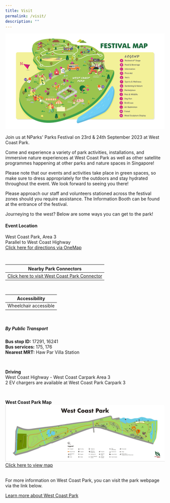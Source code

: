 ```yaml
---
title: Visit
permalink: /visit/
description: ""
---
```

![](/images/pf%202023%20festival%20map.png)

Join us at NParks' Parks Festival on 23rd &amp; 24th September 2023 at West Coast Park. <br>

Come and experience a variety of park activities, installations, and immersive nature experiences at West Coast Park as well as other satellite programmes happening at other parks and nature spaces in Singapore! <br>

Please note that our events and activities take place in green spaces, so make sure to dress appropriately for the outdoors and stay hydrated throughout the event. We look forward to seeing you there! <br>

Please approach our staff and volunteers stationed across the festival zones should you require assistance.  The Information Booth can be found at the entrance of the festival.

Journeying to the west? Below are some ways you can get to the park!


#### Event Location 
West Coast Park, Area 3 <br>
Parallel to West Coast Highway <br>
[Click here for directions via OneMap](https://www.onemap.gov.sg/v2/?lat=1.296153293668301&amp;lng=103.7629999530119)

<br>

| Nearby Park Connectors |  
| -------- | 
| [Click here to visit West Coast Park Connector](https://www.nparks.gov.sg/gardens-parks-and-nature/park-connector-network/west-coast-pc)

<br>

| Accessibility |  
| -------- | 
| Wheelchair accessible

<br>

##### By Public Transport  <br>
**Bus stop ID:** 17291, 16241 <br>
**Bus services:** 175, 176 <br>
**Nearest MRT:** Haw Par Villa Station  

<br>
	
**Driving** <br>
West Coast Highway - West Coast Carpark Area 3 <br>
2 EV chargers are available at West Coast Park Carpark 3

<br>	

**West Coast Park Map** <br>
![West Coast Park map](/images/wcp%20map.jfif)
[Click here to view map](https://www.nparks.gov.sg/-/media/nparks-real-content/gardens-parks-and-nature/parks-and-nature-reserve/west-coast-park/west-coast-park-map.ashx)

<br>
For more information on West Coast Park, you can visit the park webpage via the link below. <br>

[Learn more about West Coast Park](https://www.nparks.gov.sg/gardens-parks-and-nature/parks-and-nature-reserves/west-coast-park)